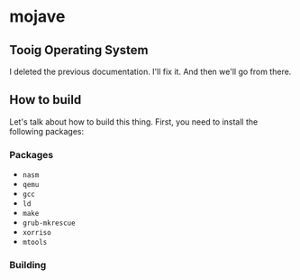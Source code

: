 # mojave

## Tooig Operating System

I deleted the previous documentation. I'll fix it. And then we'll go from there.

## How to build

Let's talk about how to build this thing. First, you need to install the following packages:

### Packages

- `nasm`
- `qemu`
- `gcc`
- `ld`
- `make`
- `grub-mkrescue`
- `xorriso`
- `mtools`

### Building